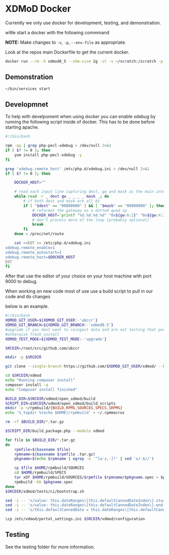 # XDMoD Docker

Currently we only use docker for development, testing, and demonstration.

wWe start a docker with the following commmand

**NOTE:**
Make changes to `-v`, `-p`, `--env-file` as appropriate.

Look at the repos main Dockerfile to get the current docker.

```bash
docker run --rm -h xdmod8_5 --shm-size 2g -it -v ~/scratch:/scratch -p 3306:3306 -p 8080:8080 --env-file ~/xdmod.env tas-tools-ext-01.ccr.xdmod.org/centos7_6-open8.1.2:latest /bin/bash
```

## Demonstration

```bash
~/bin/services start
```

## Developmnet

To help with develpoment when using docker you can enable xdebug by running the following script inside of docker.
This has to be done before starting apache.

```bash
#!/bin/bash

rpm -qa | grep php-pecl-xdebug > /dev/null 2>&1
if [ $? != 0 ]; then
    yum install php-pecl-xdebug -y
fi

grep 'xdebug.remote_host' /etc/php.d/xdebug.ini > /dev/null 2>&1
if [ $? != 0 ]; then

    DOCKER_HOST=""

    # read each input line capturing dest, gw and mask as the main interesting bits
    while read -r _ dest gw _ _ _ _ mask _; do
        # if both dest and mask are all 0s
        if [ "$dest" == "00000000" ] && [ "$mask" == "00000000" ]; then
            # reformat the gateway as a dotted quad ip
            DOCKER_HOST=`printf "%d.%d.%d.%d" "0x${gw:6:2}" "0x${gw:4:2}" "0x${gw:2:2}" "0x${gw:0:2}"`
            # don't process more of the loop (probably optional)
            break
        fi
    done < /proc/net/route

    cat <<EOT >> /etc/php.d/xdebug.ini
xdebug.remote_enable=1
xdebug.remote_autostart=1
xdebug.remote_host=$DOCKER_HOST
EOT
fi
```

After that use the editor of your choice on your host machine with port 9000 to debug.

When working on new code most of use use a build script to pull in our code and do changes

below is an example.

```bash
#!/bin/bash
XDMOD_GIT_USER=${XDMOD_GIT_USER:-'ubccr'}
XDMOD_GIT_BRANCH=${XDMOD_GIT_BRANCH:-'xdmod8.5'}
#upgrade if you dont want to reingest data and are not testing that portion
#otherwise fresh_install
XDMOD_TEST_MODE=${XDMOD_TEST_MODE:-'upgrade'}

SRCDIR=/root/src/github.com/ubccr

mkdir -p $SRCDIR

git clone --single-branch https://github.com/$XDMOD_GIT_USER/xdmod/ --branch $XDMOD_GIT_BRANCH $SRCDIR/xdmod

cd $SRCDIR/xdmod
echo "Running composer install"
composer install -q
echo "Composer install finished"

BUILD_DIR=$SRCDIR/xdmod/open_xdmod/build
SCRIPT_DIR=$SRCDIR/xdmod/open_xdmod/build_scripts
mkdir -p ~/rpmbuild/{BUILD,RPMS,SOURCES,SPECS,SRPMS}
echo '%_topdir %(echo $HOME)/rpmbuild' > ~/.rpmmacros

rm -rf $BUILD_DIR/*.tar.gz

$SCRIPT_DIR/build_package.php --module xdmod

for file in $BUILD_DIR/*.tar.gz
do
    rpmfile=$(basename $file)
    rpmname=$(basename $rpmfile .tar.gz)
    pkgname=$(echo $rpmname | egrep -o '^[a-z,-]*' | sed 's/-$//')

    cp $file $HOME/rpmbuild/SOURCES
    cd $HOME/rpmbuild/SPECS
    tar xOf $HOME/rpmbuild/SOURCES/$rpmfile $rpmname/$pkgname.spec > $pkgname.spec
    rpmbuild -bb $pkgname.spec
done
$SRCDIR/xdmod/tests/ci/bootstrap.sh

sed -i -- 's/value: this.dateRanges\[this.defaultCannedDateIndex\].start,$/value: new Date(2016, 11, 22),/' /usr/share/xdmod/html/gui/js/DurationToolbar.js
sed -i -- 's/value: this.dateRanges\[this.defaultCannedDateIndex\].end,$/value: new Date(2018, 7, 2),/' /usr/share/xdmod/html/gui/js/DurationToolbar.js
sed -i -- 's/this.defaultCannedDate = this.dateRanges\[this.defaultCannedDateIndex\].text;/this.defaultCannedDate = "User Defined";/' /usr/share/xdmod/html/gui/js/DurationToolbar.js

\cp /etc/xdmod/portal_settings.ini $SRCDIR/xdmod/configuration

```

## Testing

See the testing folder for more information.
